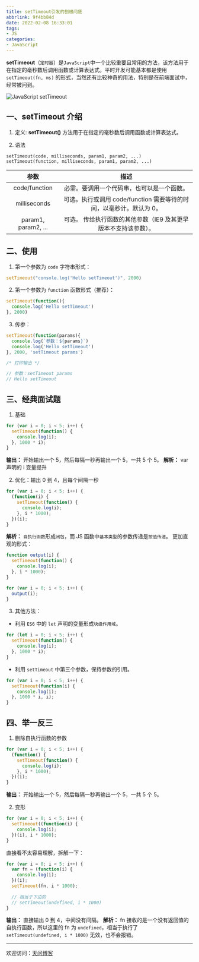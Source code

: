 ```yaml
---
title: setTimeout引发的刨根问底
abbrlink: 9f4bb84d
date: 2022-02-08 16:33:01
tags:
- JS
categories:
- JavaScript
---
```


**setTimeout**（`定时器`）是`JavaScript`中一个比较重要且常用的方法，该方法用于在指定的毫秒数后调用函数或计算表达式。平时开发可能基本都是使用 `setTimeout(fn, ms)` 的形式，当然还有比较神奇的用法，特别是在前端面试中，经常被问到。

![JavaScript setTimeout](https://tiven.cn/static/img/img-js-03-fs67PSGCGxT3ZB1PBaDhg.jpg)

[//]: # (<!-- more -->)

## 一、setTimeout 介绍

1. 定义: **setTimeout()** 方法用于在指定的毫秒数后调用函数或计算表达式。

2. 语法

```
setTimeout(code, milliseconds, param1, param2, ...)
setTimeout(function, milliseconds, param1, param2, ...)
```

|参数|描述|
|:---:|:---:|
|code/function|必需。要调用一个代码串，也可以是一个函数。|
|milliseconds|可选。执行或调用 code/function 需要等待的时间，以毫秒计。默认为 0。|
|param1, param2, ...|可选。 传给执行函数的其他参数（IE9 及其更早版本不支持该参数）。|

## 二、使用

1. 第一个参数为 `code` 字符串形式：

```js
setTimeout("console.log('Hello setTimeout')", 2000)
```

2. 第一个参数为 `function` 函数形式（推荐）：

```js
setTimeout(function(){
  console.log('Hello setTimeout')
}, 2000)
```

3. 传参：

```js
setTimeout(function(params){
  console.log(`参数：${params}`)
  console.log('Hello setTimeout')
}, 2000, 'setTimeout params')

/* 打印输出 */

// 参数：setTimeout params
// Hello setTimeout
```

## 三、经典面试题

1. 基础

```js
for (var i = 0; i < 5; i++) {
  setTimeout(function() {
    console.log(i);
  }, 1000 * i);
}
```

**输出：** 开始输出一个 5，然后每隔一秒再输出一个 5，一共 5 个 5。
**解析：** var声明的 i 变量提升

2. 优化：输出 0 到 4，且每个间隔一秒

```js
for (var i = 0; i < 5; i++) {
  (function(i) {
    setTimeout(function() {
      console.log(i);
    }, i * 1000);
  })(i);
}
```

**解析：** `自执行函数`形成`闭包`，而 JS 函数中`基本类型`的参数传递是`按值传递`。
更加直观的形式：

```js
function output(i) {
  setTimeout(function() {
    console.log(i);
  }, i * 1000);
}

for (var i = 0; i < 5; i++) {
  output(i);
}
```

3. 其他方法：

* 利用 `ES6` 中的 `let` 声明的变量形成`块级作用域`。

```js
for (let i = 0; i < 5; i++) {
  setTimeout(function() {
    console.log(i);
  }, 1000 * i);
}
```

* 利用 `setTimeout` 中第三个参数，保持参数的引用。

```js
for (var i = 0; i < 5; i++) {
  setTimeout(function(i) {
    console.log(i);
  }, 1000 * i, i);
}
```

## 四、举一反三

1. 删除自执行函数的参数

```js
for (var i = 0; i < 5; i++) {
  (function() {
    setTimeout(function() {
      console.log(i);
    }, i * 1000);
  })(i);
}
```

**输出：** 开始输出一个 5，然后每隔一秒再输出一个 5，一共 5 个 5。

2. 变形

```js
for (var i = 0; i < 5; i++) {
  setTimeout((function(i) {
    console.log(i);
  })(i), i * 1000);
}
```

直接看不太容易理解，拆解一下：

```js
for (var i = 0; i < 5; i++) {
  var fn = (function(i) {
    console.log(i);
  })(i);
  setTimeout(fn, i * 1000);
  
  // 相当于下边的
  // setTimeout(undefined, i * 1000)
}
```

**输出：** 直接输出 0 到 4，中间没有间隔。
**解析：** fn 接收的是一个没有返回值的自执行函数，所以这里的 fn 为 `undefined`，相当于执行了 `setTimeout(undefined, i * 1000)` 无效，也不会报错。 


---

欢迎访问：[天问博客](https://tiven.cn/p/9f4bb84d/ "天问博客") 
